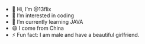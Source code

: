 - 👋 Hi, I’m @13flix
- 👀 I’m interested in coding
- 🌱 I’m currently learning JAVA
- 😄 I come from China
- ⚡ Fun fact: I am male and have a beautiful girlfriend.

